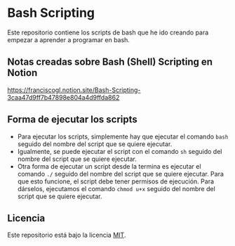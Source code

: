 # Bash Scripting

Este repositorio contiene los scripts de bash que he ido creando para empezar a aprender a programar en bash.

## Notas creadas sobre Bash (Shell) Scripting en Notion

https://franciscogl.notion.site/Bash-Scripting-3caa47d9ff7b47898e804a4d9ffda862

## Forma de ejecutar los scripts

- Para ejecutar los scripts, simplemente hay que ejecutar el comando `bash` seguido del nombre del script que se quiere ejecutar.
- Igualmente, se puede ejecutar el script con el comando `sh` seguido del nombre del script que se quiere ejecutar. 
- Otra forma de ejecutar un script desde la termina es ejecutar el comando `./` seguido del nombre del script que se quiere ejecutar. Para que esto funcione, el script debe tener permisos de ejecución. Para dárselos, ejecutamos el comando `chmod u+x` seguido del nombre del script que se quiere ejecutar.

## Licencia

Este repositorio está bajo la licencia [MIT](https://choosealicense.com/licenses/mit/).